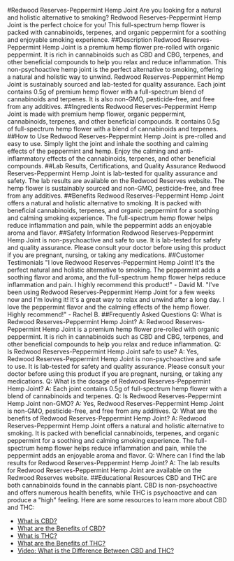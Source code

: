 #Redwood Reserves-Peppermint Hemp Joint
Are you looking for a natural and holistic alternative to smoking? Redwood Reserves-Peppermint Hemp Joint is the perfect choice for you! This full-spectrum hemp flower is packed with cannabinoids, terpenes, and organic peppermint for a soothing and enjoyable smoking experience.
##Description
Redwood Reserves-Peppermint Hemp Joint is a premium hemp flower pre-rolled with organic peppermint. It is rich in cannabinoids such as CBD and CBG, terpenes, and other beneficial compounds to help you relax and reduce inflammation. This non-psychoactive hemp joint is the perfect alternative to smoking, offering a natural and holistic way to unwind.
Redwood Reserves-Peppermint Hemp Joint is sustainably sourced and lab-tested for quality assurance. Each joint contains 0.5g of premium hemp flower with a full-spectrum blend of cannabinoids and terpenes. It is also non-GMO, pesticide-free, and free from any additives.
##Ingredients
Redwood Reserves-Peppermint Hemp Joint is made with premium hemp flower, organic peppermint, cannabinoids, terpenes, and other beneficial compounds. It contains 0.5g of full-spectrum hemp flower with a blend of cannabinoids and terpenes.
##How to Use
Redwood Reserves-Peppermint Hemp Joint is pre-rolled and easy to use. Simply light the joint and inhale the soothing and calming effects of the peppermint and hemp. Enjoy the calming and anti-inflammatory effects of the cannabinoids, terpenes, and other beneficial compounds.
##Lab Results, Certifications, and Quality Assurance
Redwood Reserves-Peppermint Hemp Joint is lab-tested for quality assurance and safety. The lab results are available on the Redwood Reserves website. The hemp flower is sustainably sourced and non-GMO, pesticide-free, and free from any additives.
##Benefits
Redwood Reserves-Peppermint Hemp Joint offers a natural and holistic alternative to smoking. It is packed with beneficial cannabinoids, terpenes, and organic peppermint for a soothing and calming smoking experience. The full-spectrum hemp flower helps reduce inflammation and pain, while the peppermint adds an enjoyable aroma and flavor.
##Safety Information
Redwood Reserves-Peppermint Hemp Joint is non-psychoactive and safe to use. It is lab-tested for safety and quality assurance. Please consult your doctor before using this product if you are pregnant, nursing, or taking any medications.
##Customer Testimonials
"I love Redwood Reserves-Peppermint Hemp Joint! It's the perfect natural and holistic alternative to smoking. The peppermint adds a soothing flavor and aroma, and the full-spectrum hemp flower helps reduce inflammation and pain. I highly recommend this product!" - David M.
"I've been using Redwood Reserves-Peppermint Hemp Joint for a few weeks now and I'm loving it! It's a great way to relax and unwind after a long day. I love the peppermint flavor and the calming effects of the hemp flower. Highly recommend!" - Rachel B.
##Frequently Asked Questions
Q: What is Redwood Reserves-Peppermint Hemp Joint?
A: Redwood Reserves-Peppermint Hemp Joint is a premium hemp flower pre-rolled with organic peppermint. It is rich in cannabinoids such as CBD and CBG, terpenes, and other beneficial compounds to help you relax and reduce inflammation.
Q: Is Redwood Reserves-Peppermint Hemp Joint safe to use?
A: Yes, Redwood Reserves-Peppermint Hemp Joint is non-psychoactive and safe to use. It is lab-tested for safety and quality assurance. Please consult your doctor before using this product if you are pregnant, nursing, or taking any medications.
Q: What is the dosage of Redwood Reserves-Peppermint Hemp Joint?
A: Each joint contains 0.5g of full-spectrum hemp flower with a blend of cannabinoids and terpenes.
Q: Is Redwood Reserves-Peppermint Hemp Joint non-GMO?
A: Yes, Redwood Reserves-Peppermint Hemp Joint is non-GMO, pesticide-free, and free from any additives.
Q: What are the benefits of Redwood Reserves-Peppermint Hemp Joint?
A: Redwood Reserves-Peppermint Hemp Joint offers a natural and holistic alternative to smoking. It is packed with beneficial cannabinoids, terpenes, and organic peppermint for a soothing and calming smoking experience. The full-spectrum hemp flower helps reduce inflammation and pain, while the peppermint adds an enjoyable aroma and flavor.
Q: Where can I find the lab results for Redwood Reserves-Peppermint Hemp Joint?
A: The lab results for Redwood Reserves-Peppermint Hemp Joint are available on the Redwood Reserves website.
##Educational Resources
CBD and THC are both cannabinoids found in the cannabis plant. CBD is non-psychoactive and offers numerous health benefits, while THC is psychoactive and can produce a "high" feeling. Here are some resources to learn more about CBD and THC: 
- [What is CBD?](https://www.healthline.com/health/cbd-oil-benefits)
- [What are the Benefits of CBD?](https://www.health.com/condition/pain/cbd-oil-benefits)
- [What is THC?](https://www.leafly.com/news/cannabis-101/what-is-thc-the-key-psychoactive-ingredient-in-cannabis)
- [What are the Benefits of THC?](https://www.leafly.com/news/cannabis-101/what-are-the-benefits-of-thc)
- [Video: What is the Difference Between CBD and THC?](https://www.youtube.com/watch?v=JXZyKj3eU4A)